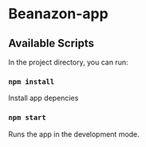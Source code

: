 # Beanazon-app
## Available Scripts

In the project directory, you can run:

### `npm install`

Install app depencies

### `npm start`

Runs the app in the development mode.
